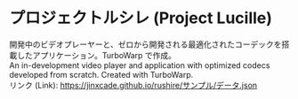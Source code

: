 # プロジェクトルシレ (Project Lucille)
開発中のビデオプレーヤーと、ゼロから開発される最適化されたコーデックを搭載したアプリケーション。TurboWarp で作成。
<br>An in-development video player and application with optimized codecs developed from scratch. Created with TurboWarp.
<br>リンク (Link): https://jinxcade.github.io/rushire/サンプル/データ.json
